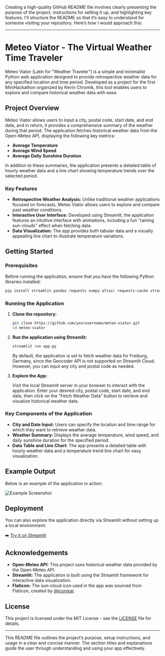 Creating a high-quality GitHub README file involves clearly presenting the purpose of the project, instructions for setting it up, and highlighting key features. I'll structure the README so that it’s easy to understand for someone visiting your repository. Here’s how I would approach this:

---

# Meteo Viator - The Virtual Weather Time Traveler

Meteo Viator (Latin for "Weather Traveler") is a simple and minimalist Python web application designed to provide retrospective weather data for any specified location and time period. Developed as a project for the first MiniHackathon organized by Kevin Chromik, this tool enables users to explore and compare historical weather data with ease.

## Project Overview

Meteo Viator allows users to input a city, postal code, start date, and end date, and in return, it provides a comprehensive summary of the weather during that period. The application fetches historical weather data from the Open-Meteo API, displaying the following key metrics:

- **Average Temperature**
- **Average Wind Speed**
- **Average Daily Sunshine Duration**

In addition to these summaries, the application presents a detailed table of hourly weather data and a line chart showing temperature trends over the selected period.

### Key Features

- **Retrospective Weather Analysis:** Unlike traditional weather applications focused on forecasts, Meteo Viator allows users to explore and compare past weather conditions.
- **Interactive User Interface:** Developed using Streamlit, the application features an intuitive interface with animations, including a fun "raining sun-clouds" effect when fetching data.
- **Data Visualization:** The app provides both tabular data and a visually appealing line chart to illustrate temperature variations.

## Getting Started

### Prerequisites

Before running the application, ensure that you have the following Python libraries installed:

```bash
pip install streamlit pandas requests numpy altair requests-cache streamlit-extras
```

### Running the Application

1. **Clone the repository:**

   ```bash
   git clone https://github.com/yourusername/meteo-viator.git
   cd meteo-viator
   ```

2. **Run the application using Streamlit:**

   ```bash
   streamlit run app.py
   ```

   By default, the application is set to fetch weather data for Freiburg, Germany, since the Geocoder API is not supported on Streamlit Cloud. However, you can input any city and postal code as needed.

3. **Explore the App:**
   
   Visit the local Streamlit server in your browser to interact with the application. Enter your desired city, postal code, start date, and end date, then click on the "Fetch Weather Data" button to retrieve and visualize historical weather data.

### Key Components of the Application

- **City and Date Input:** Users can specify the location and time range for which they want to retrieve weather data.
- **Weather Summary:** Displays the average temperature, wind speed, and daily sunshine duration for the specified period.
- **Data Table and Line Chart:** The app presents a detailed table with hourly weather data and a temperature trend line chart for easy visualization.

## Example Output

Below is an example of the application in action:

![Example Screenshot](path_to_screenshot)

## Deployment

You can also explore the application directly via Streamlit without setting up a local environment:

➡️ [Try it on Streamlit](https://minihackathon-meteoviator.streamlit.app/)

## Acknowledgements

- **Open-Meteo API:** This project uses historical weather data provided by the Open-Meteo API.
- **Streamlit:** The application is built using the Streamlit framework for interactive data visualization.
- **Flaticon:** The sun-cloud icon used in the app was sourced from Flaticon, created by [@iconixar](https://www.flaticon.com/authors/iconixar).

## License

This project is licensed under the MIT License - see the [LICENSE](LICENSE) file for details.

---

This README file outlines the project’s purpose, setup instructions, and usage in a clear and concise manner. The section titles and explanations guide the user through understanding and using your app effectively.
